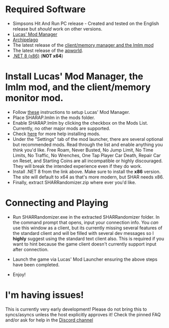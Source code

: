 # Required Software

- Simpsons Hit And Run PC release - Created and tested on the English release but *should* work on other versions.
- [Lucas' Mod Manager](https://modbakery.donutteam.com/releases/view/6)
- [Archipelago](https://archipelago.gg/)
- The latest release of the [client/memory manager and the lmlm mod](https://github.com/nmize1/AP-SHARRandomizer/releases/latest)
- The latest release of the [apworld](https://github.com/nmize1/Archipelago/releases/latest).
- [.NET 8 (x86)](https://dotnet.microsoft.com/en-us/download) (**NOT x64**)

# Install Lucas' Mod Manager, the lmlm mod, and the client/memory monitor mod.

- Follow [these](https://docs.donutteam.com/docs/lucasmodlauncher/setup) instructions to setup Lucas' Mod Manager.
- Place SHARAP.lmlm in the mods folder.
- Enable SHARAP.lmlm by clicking the checkbox on the Mods List. Currently, no other major mods are supported.
- Check [here](https://docs.donutteam.com/docs/lucasmodlauncher/mods/installing-mods) for more help installing mods.
- Under the "Settings" tab of the mod launcher, there are several optional but recommended mods. Read through the list and enable anything you think you'd like. Free Roam, Never Busted, No Jump Limit, No Time Limits, No Traffic, No Wrenches, One Tap Player Car Death, Repair Car on Reset, and Starting Coins are all incompatible or highly discouraged. They will break the intended experience even if they do work.
- Install .NET 8 from the link above. Make sure to install the **x86** version. The site will default to x64 as that's more modern, but SHAR needs x86.
- Finally, extract SHARRandomizer.zip where ever you'd like.

# Connecting and Playing

- Run SHARRandomizer.exe in the extracted SHARRandomizer folder. In the command prompt that opens, input your connection info. You *can* use this window as a client, but its currently missing several features of the standard client and will be filled with several dev messages so I **highly** suggest using the standard text client also. This is required if you want to hint because the game client doesn't currently support input after connection.

- Launch the game via Lucas' Mod Launcher ensuring the above steps have been completed.

- Enjoy!

# I'm having issues!

This is currently very early development! Please do not bring this to syncs/asyncs unless the host explicitly approves it! Check the pinned FAQ and/or ask for help in the [Discord channel](https://discord.com/channels/731205301247803413/1158211913495359548) 
